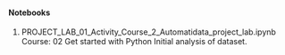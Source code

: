 #### Notebooks

1) PROJECT_LAB_01_Activity_Course_2_Automatidata_project_lab.ipynb
Course: 02 Get started with Python
Initial analysis of dataset. 